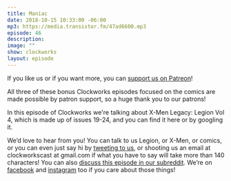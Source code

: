```yaml
---
title: Maniac
date: 2018-10-15 10:33:00 -06:00
mp3: https://media.transistor.fm/47ad6600.mp3
episode: 46
description:
image: ""
show: clockworks
layout: episode
---
```


If you like us or if you want more, you can [support us on Patreon](https://www.patreon.com/clockworkscast)!

All three of these bonus Clockworks episodes focused on the comics are made possible by patron support, so a huge thank you to our patrons!

In this episode of Clockworks we're talking about X-Men Legacy: Legion Vol 4, which is made up of issues 19-24, and you can find it here or by googling it.

We’d love to hear from you! You can talk to us Legion, or X-Men, or comics, or you can even just say hi by [tweeting to us](http://www.twitter.com/clockworkscast), or shooting us an email at clockworkscast at gmail.com if what you have to say will take more than 140 characters! You can also [discuss this episode in our subreddit](https://www.reddit.com/r/Goodstuff_fm/). We’re on [facebook](http://facebook.com/clockworkscast) and [instagram](https://www.instagram.com/clockworkscast) too if you care about those things!
